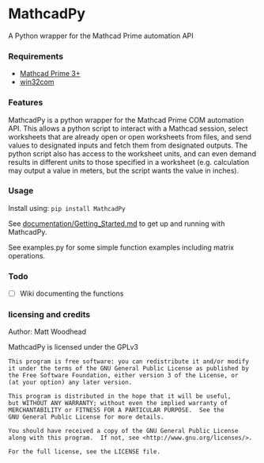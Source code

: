 # MathcadPy
A Python wrapper for the Mathcad Prime automation API

### Requirements
- [Mathcad Prime 3+](https://www.mathcad.com/)
- [win32com](https://github.com/mhammond/pywin32)

### Features
MathcadPy is a python wrapper for the Mathcad Prime COM automation API. This allows a python script to interact with a Mathcad session, select worksheets that are already open or open worksheets from files, and send values to designated inputs and fetch them from designated outputs. The python script also has access to the worksheet units, and can even demand results in different units to those specified in a worksheet (e.g. calculation may output a value in meters, but the script wants the value in inches).

### Usage
Install using: `pip install MathcadPy`
 
See [documentation/Getting_Started.md](https://github.com/MattWoodhead/MathcadPy/blob/master/documentation/Getting_Started.md) to get up and running with MathcadPy.

See examples.py for some simple function examples including matrix operations.

### Todo
- [ ] Wiki documenting the functions

### licensing and credits
Author: Matt Woodhead

MathcadPy is licensed under the GPLv3
```
This program is free software: you can redistribute it and/or modify
it under the terms of the GNU General Public License as published by
the Free Software Foundation, either version 3 of the License, or
(at your option) any later version.

This program is distributed in the hope that it will be useful,
but WITHOUT ANY WARRANTY; without even the implied warranty of
MERCHANTABILITY or FITNESS FOR A PARTICULAR PURPOSE.  See the
GNU General Public License for more details.

You should have received a copy of the GNU General Public License
along with this program.  If not, see <http://www.gnu.org/licenses/>.

For the full license, see the LICENSE file.
```
